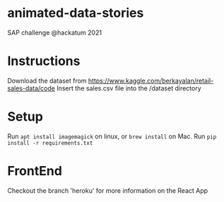 # animated-data-stories
SAP challenge @hackatum 2021

# Instructions
Download the dataset from https://www.kaggle.com/berkayalan/retail-sales-data/code
Insert the sales.csv file into the /dataset directory

# Setup
Run `apt install imagemagick` on linux, or `brew install` on Mac.
Run `pip install -r requirements.txt`

# FrontEnd 
Checkout the branch 'heroku' for more information on the React App